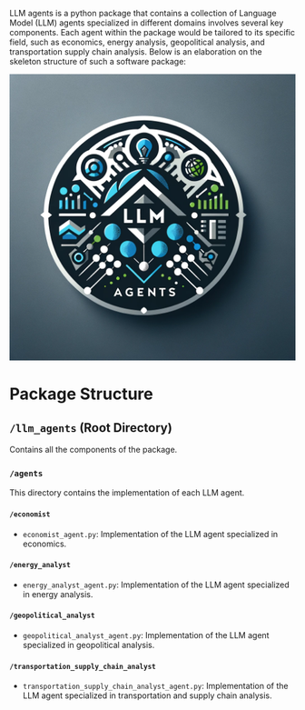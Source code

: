 LLM agents is a python package that contains a collection of Language Model (LLM) agents specialized in different
domains involves
several key components. Each agent within the package would be tailored to its specific field, such as economics, energy
analysis, geopolitical analysis, and transportation supply chain analysis. Below is an elaboration on the skeleton
structure of such a software package:

![llm_agents_logo.png](images%2Fllm_agents_logo.png)

# Package Structure

## `/llm_agents` (Root Directory)
Contains all the components of the package.

### `/agents`
This directory contains the implementation of each LLM agent.

#### `/economist`
- `economist_agent.py`: Implementation of the LLM agent specialized in economics.

#### `/energy_analyst`
- `energy_analyst_agent.py`: Implementation of the LLM agent specialized in energy analysis.

#### `/geopolitical_analyst`
- `geopolitical_analyst_agent.py`: Implementation of the LLM agent specialized in geopolitical analysis.

#### `/transportation_supply_chain_analyst`
- `transportation_supply_chain_analyst_agent.py`: Implementation of the LLM agent specialized in transportation and supply chain analysis.
